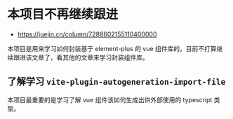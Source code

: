 # 本项目不再继续跟进

- https://juejin.cn/column/7288602155110400000

本项目是用来学习如何封装基于 element-plus 的 vue 组件库的。目前不打算继续跟进该文章了，看其他的文章来学习封装组件库。

## 了解学习 `vite-plugin-autogeneration-import-file`

本项目最重要的是学习了解 vue 组件该如何生成出供外部使用的 typescript 类型。
